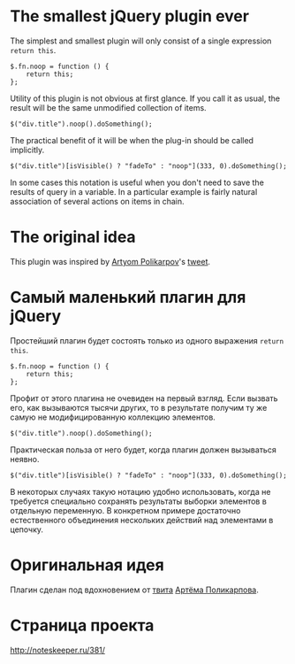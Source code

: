 # The smallest jQuery plugin ever

The simplest and smallest plugin will only consist of a single expression `return this`.

	$.fn.noop = function () {
		return this;
	};

Utility of this plugin is not obvious at first glance. If you call it as usual,
the result will be the same unmodified collection of items.

	$("div.title").noop().doSomething();

The practical benefit of it will be when the plug-in should be called implicitly.

	$("div.title")[isVisible() ? "fadeTo" : "noop"](333, 0).doSomething();

In some cases this notation is useful when you don't need to save the results of query in a variable.
In a particular example is fairly natural association of several actions on items in chain.

# The original idea

This plugin was inspired by [Artyom Polikarpov](https://github.com/artpolikarpov)'s
[tweet](https://twitter.com/artpolikarpov/statuses/159653096606273536).

# Самый маленький плагин для jQuery

Простейший плагин будет состоять только из одного выражения `return this`.

	$.fn.noop = function () {
		return this;
	};

Профит от этого плагина не очевиден на первый взгляд. Если вызвать его, как вызываются тысячи других,
то в результате получим ту же самую не модифицированную коллекцию элементов.

	$("div.title").noop().doSomething();

Практическая польза от него будет, когда плагин должен вызываться неявно.

	$("div.title")[isVisible() ? "fadeTo" : "noop"](333, 0).doSomething();

В некоторых случаях такую нотацию удобно использовать, когда не требуется специально сохранять результаты
выборки элементов в отдельную переменную. В конкретном примере достаточно естественного объединения нескольких
действий над элементами в цепочку.

# Оригинальная идея

Плагин сделан под вдохновением от [твита](https://twitter.com/artpolikarpov/statuses/159653096606273536)
[Артёма Поликарпова](https://github.com/artpolikarpov).

# Страница проекта

http://noteskeeper.ru/381/
